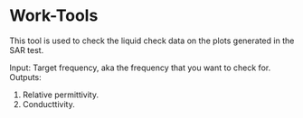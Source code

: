 # Work-Tools
This tool is used to check the liquid check data on the plots generated in the SAR test.

Input: Target frequency, aka the frequency that you want to check for.
Outputs: 
  1) Relative permittivity.
  2) Conducttivity.

